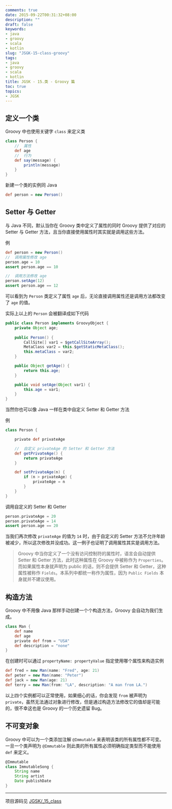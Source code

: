 ```yaml
---
comments: true
date: 2015-09-22T00:31:32+08:00
description: ""
draft: false
keywords:
- java
- groovy
- scala
- kotlin
slug: "JSGK-15-class-groovy"
tags:
- java
- groovy
- scala
- kotlin
title: JGSK - 15.类 - Groovy 篇
toc: true
topics:
- JGSK
---
```


## 定义一个类

Groovy 中也使用关键字 `class` 来定义类

```groovy
class Person {
    //  属性
    def age
    //  行为
    def say(message) {
        println(message)
    }
}
```

<!--more-->

新建一个类的实例同 Java

```groovy
def person = new Person()
```

## Setter 与 Getter

与 Java 不同，默认当你在 Groovy 类中定义了属性的同时 Groovy 提供了对应的 Setter 与 Getter 方法，且当你直接使用属性时其实就是调用这些方法。

例

```groovy
def person = new Person()
//  调用属性修改 age
person.age = 10
assert person.age == 10

//  调用方法修改 age
person.setAge(12)
assert person.age == 12
```

可以看到为 `Person` 类定义了属性 `age` 后，无论直接调用属性还是调用方法都改变了 `age` 的值。

实际上以上的 `Person` 会被翻译成如下代码

```java
public class Person implements GroovyObject {
    private Object age;
 
    public Person() {
        CallSite[] var1 = $getCallSiteArray();
        MetaClass var2 = this.$getStaticMetaClass();
        this.metaClass = var2;
    }

    public Object getAge() {
        return this.age;
    }

    public void setAge(Object var1) {
        this.age = var1;
    }
}
```

当然你也可以像 Java 一样在类中自定义 Setter 和 Getter 方法

例

```groovy
class Person {

    private def privateAge

    //  自定义 privateAge 的 Setter 和 Getter 方法
    def getPrivateAge() {
        return privateAge
    }

    def setPrivateAge(n) {
        if (n > privateAge) {
            privateAge = n
        }
    }
}
```

调用自定义的 Setter 和 Getter

```groovy
person.privateAge = 20
person.privateAge = 14
assert person.age == 20
```

当我们再次修改 `privateAge` 的值为 `14` 时，由于自定义的 Setter 方法不允许年龄被减少，所以这次修改并没成功。这一例子也证明了调用属性其实是调用方法。

>Groovy 中当你定义了一个没有访问控制符的属性时，语言会自动提供 Setter 和 Getter 方法，此时这种属性在 Groovy 中被称作为 `Properties`。而如果属性本身就声明为 public 的话，则不会提供 Setter 和 Getter，这种属性被称作 `Fields`。本系列中都统一称作为属性，因为 `Public Fields` 本身就并不建议使用。

## 构造方法

Groovy 中不用像 Java 那样手动创建一个个构造方法，Groovy 会自动为我们生成。

```groovy
class Man {
    def name
    def age
    private def from = "USA"
    def description = "none"
}
```

在创建时可以通过 `propertyName: propertyValue` 指定使用哪个属性来构造实例

```groovy
def fred = new Man(name: "Fred", age: 21)
def peter = new Man(name: "Peter")
def jack = new Man(age: 21)
def terry = new Man(from: "LA", description: "A man from LA.")
```

以上四个实例都可以正常使用，如果细心的话，你会发现 `from` 被声明为 `private`，虽然无法通过对象进行修改，但是通过构造方法修改它的值却是可能的，很不幸这也是 Groovy 的一个历史遗留 Bug。

## 不可变对象

Groovy 中可以为一个类添加注解 `@Immutable` 来表明该类的所有属性都不可变。一旦一个类声明为 `@Immutable` 则此类的所有属性必须明确指定类型而不能使用 `def` 来定义。

```groovy
@Immutable
class ImmutableSong {
    String name
    String artist
    Date publishDate
}
```


---

项目源码见 [JGSK/_15_class](https://github.com/SidneyXu/JGSK)


